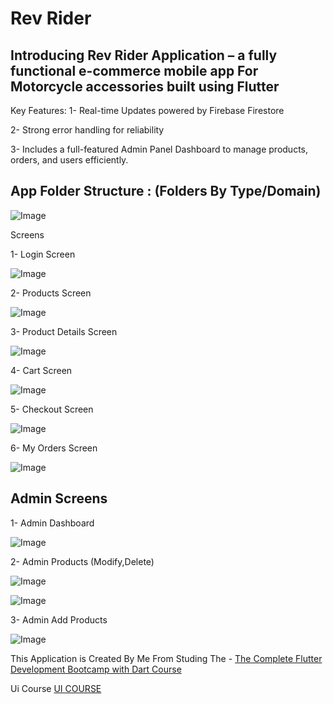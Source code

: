 # Rev Rider
## Introducing Rev Rider Application – a fully functional e-commerce mobile app For Motorcycle accessories built using Flutter

Key Features:
1- Real-time Updates powered by Firebase Firestore

2- Strong error handling for reliability

3- Includes a full-featured Admin Panel Dashboard to manage products, orders, and users efficiently.

## App Folder Structure : (Folders By Type/Domain)



![Image](https://github.com/user-attachments/assets/7dd93832-70d2-46ef-9aa8-d3a703d7c3b1)

Screens 

1- Login Screen 

![Image](https://github.com/user-attachments/assets/9b1fba61-b259-40ff-a28b-3b1f6ecd509f)

2- Products Screen

![Image](https://github.com/user-attachments/assets/2c0b38f2-cc91-466c-83dd-5c70b7950e05)

3- Product Details Screen 

![Image](https://github.com/user-attachments/assets/eb0703a1-8f24-4842-9b1f-c9fdeba012cb)

4- Cart Screen

![Image](https://github.com/user-attachments/assets/137247de-a0de-46c3-8e26-9b74f2f7e182)

5- Checkout Screen 

![Image](https://github.com/user-attachments/assets/dd31bdd6-11db-4062-95b4-927f88681545)

6- My Orders Screen 

![Image](https://github.com/user-attachments/assets/e07fe464-75e1-4918-9118-32d076f2e704)

## Admin Screens

1- Admin Dashboard 

![Image](https://github.com/user-attachments/assets/c5396c2c-3a0a-4366-89f2-a717b5da6e03)

2- Admin Products (Modify,Delete)

![Image](https://github.com/user-attachments/assets/8f0f71a9-d4b3-4e91-a29b-d39aedc6b81a)


![Image](https://github.com/user-attachments/assets/77f44dd5-2193-4ff9-8873-c35eb20766a3)

3- Admin Add Products

![Image](https://github.com/user-attachments/assets/2dc77ff6-c823-4828-8141-f214d0e9cb08)




This Application is Created By Me From Studing The - [The Complete Flutter Development Bootcamp with Dart Course](https://www.udemy.com/course/flutter-bootcamp-with-dart/) 

Ui Course [UI COURSE](https://www.youtube.com/@CodingwithT)

